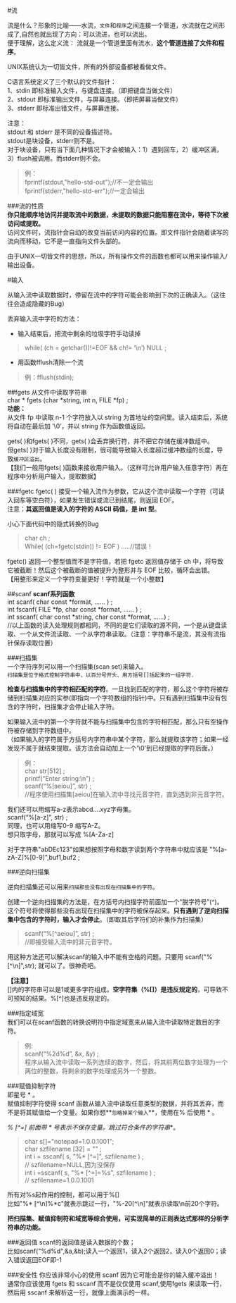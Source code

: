#流

流是什么？形象的比喻——水流，`文件`和`程序`之间连接一个管道，水流就在之间形成了,自然也就出现了方向：可以流进，也可以流出。    
便于理解，这么定义流： 流就是一个管道里面有流水，**这个管道连接了文件和程序**。

UNIX系统认为一切皆文件，所有的外部设备都被看做文件。

C语言系统定义了三个默认的文件指针：  
1、stdin  即标准输入文件，与键盘连接。（即把键盘当做文件）  
2、stdout 即标准输出文件，与屏幕连接。（即把屏幕当做文件）  
3、stderr 即标准出错文件，与屏幕连接。  

注意：   
stdout 和 stderr 是不同的设备描述符。  
stdout是块设备，stderr则不是。  
对于块设备，只有当下面几种情况下才会被输入：1）遇到回车，2）缓冲区满，3）flush被调用。而stderr则不会。  
>例：  
>fprintf(stdout,"hello-std-out");//不一定会输出  
 fprintf(stderr,"hello-std-err");//一定会输出

###流的性质   
**你只能顺序地访问并提取流中的数据，未提取的数据只能阻塞在流中，等待下次被访问或提取。**  
访问文件时，流指针会自动的改变当前访问内容的位置。即文件指针会随着读写的流向而移动，它不是一直指向文件头部的。


由于UNIX一切皆文件的思想，所以，所有操作文件的函数也都可以用来操作输入/输出设备。



#输入

从输入流中读取数据时，停留在流中的字符可能会影响到下次的正确读入。（这往往会造成隐藏的Bug）  

丢弃输入流中字符的方法：  
  
- 输入结束后，把流中剩余的垃圾字符手动读掉 

 > while( (ch = getchar())!=EOF && ch!= ‘\n’)
                NULL ;
                
- 用函数fflush清除一个流
 > 例：fflush(stdin);
 
##fgets
从文件中读取字符串    
char * fgets (char *string,  int n, FILE *fp)  ;  
**功能：**  
从文件 fp 中读取 n-1 个字符放入以 string 为首地址的空间里。读入结束后，系统将自动在最后加 ’\0’，并以 string 作为函数值返回。
 
 
gets( )和fgets( )不同，gets( )会丢弃换行符，并不把它存储在缓冲数组中。  
但gets( )对于输入长度没有限制，很可能导致输入长度超过缓冲数组的长度，导致`缓冲区溢出`。  
【我们一般用fgets( )函数来接收用户输入。（这样可允许用户输入任意字符）再在程序中分析用户输入，提取数据】

###fgetc
fgetc( ) 接受一个输入流作为参数，它从这个流中读取一个字符（可读入回车等空白符），如果发生错误或流已到结尾，则返回 EOF。  
注意：**其返回值是读入的字符的 ASCII 码值，是 int 型**。 

小心下面代码中的隐式转换的Bug  
>char  ch ;  
 While( (ch=fgetc(stdin)) != EOF ) …..//错误！
        
fgetc() 返回一个整型值而不是字符值，若把 fgetc 返回值存储于 ch 中，将导致它被截断！然后这个被截断的值被提升为整形并与 EOF 比较，循环会出错。  
【用整形来定义一个字符变量更好！字符就是一个小整数】

##scanf
**scanf系列函数**   
int scanf( char const *format, …… ) ;  
int fscanf( FILE *fp, char const *format, …… ) ;    
int sscanf( char const *string, char const *format, ……) ;  
//以上函数的读入处理规则都相同，不同的是它们读取的源不同，一个是从键盘读取、一个从文件流读取、一个从字符串读取。（注意：字符串不是流，其没有流指针保存读取位置）


###扫描集    
一个字符序列可以用一个扫描集(scan set)来输入。  
`扫描集是位于格式控制字符串中，以百分号开头、用方括号[]括起来的一组字符.`  

**检查与扫描集中的字符相匹配的字符**。一旦找到匹配的字符，那么这个字符将被存储到扫描集对应的实参(即指向一个字符数组的指针)中。只有遇到扫描集中没有包含的字符时，扫描集才会停止输入字符。  

如果输入流中的第一个字符就不能与扫描集中包含的字符相匹配，那么只有空操作符被存储到字符数组中。  
（如果输入的字符属于方括号内字符串中某个字符，那么就提取该字符；如果一经发现不属于就结束提取。该方法会自动加上一个'\0'到已经提取的字符后面。）  

>例：  
char str[512] ;  
printf(“Enter string:\n”) ;  
scanf(“%[aeiou]”, str) ;  
//程序使用扫描集[aeiou]在输入流中寻找元音字符，直到遇到非元音字符。  

 
我们还可以用缩写a-z表示abcd….xyz字母集。  
scanf(“%[a-z]”, str) ;  
同理，也可以用缩写0-9  缩写A-Z。  
想只取字母，那就可以写成 %[A-Za-z]  


对于字符串"abDEc123"如果想按照字母和数字读到两个字符串中就应该是 "%[a-zA-Z]%[0-9]",buf1,buf2 ;  
 

###逆向扫描集

逆向扫描集还可以用来`扫描那些没有出现在扫描集中的字符`。 
  
创建一个逆向扫描集的方法是，在方括号内扫描字符前面加一个“脱字符号”(^)。这个符号将使得那些没有出现在扫描集中的字符被保存起来。**只有遇到了逆向扫描集中包含的字符时，输入才会停止**。（即取其后字符们的补集作为扫描集）  

>scanf(“%[^aeiou]”, str) ;  
 //即接受输入流中的非元音字符。
 
用这种方法还可以解决scanf的输入中不能有空格的问题。只要用
scanf("%[^\n]",str); 就可以了。很神奇吧。
 
**【注意】**  
[]内的字符串可以是1或更多字符组成。**空字符集（%[]）是违反规定的**，可导致不可预知的结果。%[^]也是违反规定的。

###指定域宽  
我们可以在scanf函数的转换说明符中指定域宽来从输入流中读取特定数目的字符。  
>例:  
scanf(“%2d%d”, &x, &y) ;  
程序从输入流中读取一系列连续的数字，然后，将其前两位数字处理为一个两位的整数，将剩余的数字处理成另外一个整数。
 
 
###赋值抑制字符  
即星号 * 。  
赋值抑制字符使得 scanf 函数从输入流中读取任意类型的数据，并将其丢弃，而不是将其赋值给一个变量。如果你想**`忽略掉某个输入`**，使用在% 后使用 * 。
 
**%* [^=] 前面带 * 号表示不保存变量。跳过符合条件的字符串**。  

>char s[]="notepad=1.0.0.1001";  
char szfilename [32] = "" ;  
int i = sscanf( s, "%* [^=]", szfilename ) ;  
// szfilename=NULL,因为没保存  
int i =sscanf( s, "%* [^=]=%s", szfilename ) ;  
// szfilename=1.0.0.1001
 
所有对%s起作用的控制，都可以用于%[]  
比如"%* [^\n]%*c"就表示跳过一行，"%-20[^\n]"就表示读取\n前20个字符。   

**把扫描集、赋值抑制符和域宽等综合使用，可实现简单的正则表达式那样的分析字符串的功能。**
 
###返回值 
scanf的返回值是读入数据的个数；  
比如scanf("%d%d",&a,&b);读入一个返回1，读入2个返回2，读入0个返回0；读入错误返回EOF即-1  

###安全性
你应该非常小心的使用 scanf 因为它可能会是你的输入缓冲溢出！  
通常你应该使用 fgets 和 sscanf 而不是仅仅使用 scanf,使用fgets 来读取一行，然后用 sscanf 来解析这一行，就像上面演示的一样。






